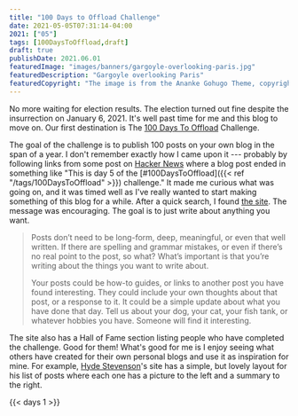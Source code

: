 ```yaml
---
title: "100 Days to Offload Challenge"
date: 2021-05-05T07:31:14-04:00
2021: ["05"]
tags: [100DaysToOffload,draft]
draft: true
publishDate: 2021.06.01
featuredImage: "images/banners/gargoyle-overlooking-paris.jpg"
featuredDescription: "Gargoyle overlooking Paris"
featuredCopyright: "The image is from the Ananke Gohugo Theme, copyright (c) 2016 Bud Parr, and released under the MIT license."
---
```

No more waiting for election results. The election turned out fine despite the insurrection on January 6, 2021. It's well past time for me and this blog to move on. Our first destination is The [100 Days To Offload][offload] Challenge.
<!--more-->

The goal of the challenge is to publish 100 posts on your own blog in the span of a year. I don't remember exactly how I came upon it --- probably by following links from some post on [Hacker News](https://news.ycombinator.com) where a blog post ended in something like "This is day 5 of the [#100DaysToOffload]({{< ref "/tags/100DaysToOffload" >}}) challenge." It made me curious what was going on, and it was timed well as I've really wanted to start making something of this blog for a while.
After a quick search, I found [the site][offload]. The message was encouraging. The goal is to just write about anything you want.

> Posts don’t need to be long-form, deep, meaningful, or even that well written. If there are spelling and grammar mistakes, or even if there’s no real point to the post, so what? What’s important is that you’re writing about the things you want to write about.
>
> Your posts could be how-to guides, or links to another post you have found interesting. They could include your own thoughts about that post, or a response to it. It could be a simple update about what you have done that day. Tell us about your dog, your cat, your fish tank, or whatever hobbies you have. Someone will find it interesting.

The site also has a Hall of Fame section listing people who have completed the challenge. Good for them! What's good for me is I enjoy seeing what others have created for their own personal blogs and use it as inspiration for mine. For example, [Hyde Stevenson](https://lazybear.io/)'s site has a simple, but lovely layout for his list of posts where each one has a picture to the left and a summary to the right.

{{< days 1 >}}

[offload]: https://100daystooffload.com/

